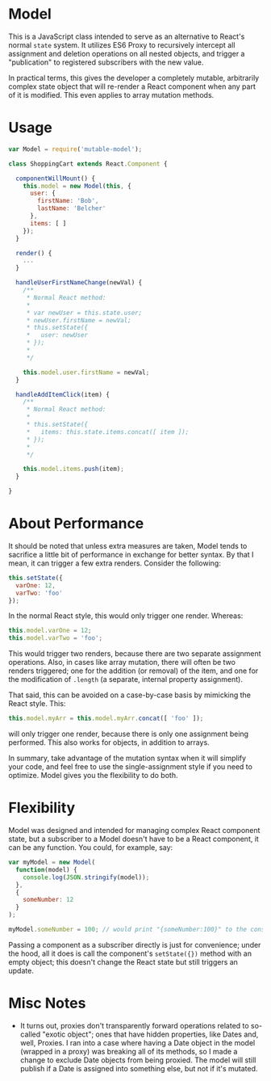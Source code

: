 # Model

This is a JavaScript class intended to serve as an alternative to React's normal `state` system. It utilizes ES6 Proxy to recursively intercept all assignment and deletion operations on all nested objects, and trigger a "publication" to registered subscribers with the new value.

In practical terms, this gives the developer a completely mutable, arbitrarily complex state object that will re-render a React component when any part of it is modified. This even applies to array mutation methods.

# Usage

```jsx
var Model = require('mutable-model');

class ShoppingCart extends React.Component {

  componentWillMount() {
    this.model = new Model(this, {
      user: {
        firstName: 'Bob',
        lastName: 'Belcher'
      },
      items: [ ]
    });
  }

  render() {
    ...
  }

  handleUserFirstNameChange(newVal) {
    /**
     * Normal React method:
     *
     * var newUser = this.state.user;
     * newUser.firstName = newVal;
     * this.setState({
     *   user: newUser
     * });
     *
     */

    this.model.user.firstName = newVal;
  }

  handleAddItemClick(item) {
    /**
     * Normal React method:
     *
     * this.setState({
     *   items: this.state.items.concat([ item ]);
     * });
     *
     */

    this.model.items.push(item);
  }

}
```

# About Performance
It should be noted that unless extra measures are taken, Model tends to sacrifice a little bit of performance in exchange for better syntax. By that I mean, it can trigger a few extra renders. Consider the following:
```jsx
this.setState({
  varOne: 12,
  varTwo: 'foo'
});
```
In the normal React style, this would only trigger one render. Whereas:
```jsx
this.model.varOne = 12;
this.model.varTwo = 'foo';
```
This would trigger two renders, because there are two separate assignment operations. Also, in cases like array mutation, there will often be two renders triggered; one for the addition (or removal) of the item, and one for the modification of `.length` (a separate, internal property assignment).

That said, this can be avoided on a case-by-case basis by mimicking the React style. This:
```jsx
this.model.myArr = this.model.myArr.concat([ 'foo' ]);
```
will only trigger one render, because there is only one assignment being performed. This also works for objects, in addition to arrays.

In summary, take advantage of the mutation syntax when it will simplify your code, and feel free to use the single-assignment style if you need to optimize. Model gives you the flexibility to do both.

# Flexibility
Model was designed and intended for managing complex React component state, but a subscriber to a Model doesn't have to be a React component, it can be any function. You could, for example, say:
```jsx
var myModel = new Model(
  function(model) {
    console.log(JSON.stringify(model));
  },
  {
    someNumber: 12
  }
);

myModel.someNumber = 100; // would print "{someNumber:100}" to the console
```
Passing a component as a subscriber directly is just for convenience; under the hood, all it does is call the component's `setState({})` method with an empty object; this doesn't change the React state but still triggers an update.

# Misc Notes
- It turns out, proxies don't transparently forward operations related to so-called "exotic object"; ones that have hidden properties, like Dates and, well, Proxies. I ran into a case where having a Date object in the model (wrapped in a proxy) was breaking all of its methods, so I made a change to exclude Date objects from being proxied. The model will still publish if a Date is assigned into something else, but not if it's mutated.
